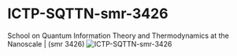 # ICTP-SQTTN-smr-3426
School on Quantum Information Theory and Thermodynamics at the Nanoscale | (smr 3426)
![ICTP-SQTTN-smr-3426](https://raw.githubusercontent.com/etriZiko/ICTP-SQTTN-smr-3426/master/ICTPPOSTER.png)

